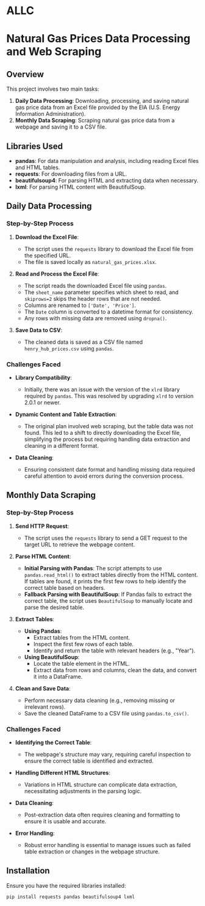 # ALLC

# Natural Gas Prices Data Processing and Web Scraping

## Overview

This project involves two main tasks:

1. **Daily Data Processing**: Downloading, processing, and saving natural gas price data from an Excel file provided by the EIA (U.S. Energy Information Administration).
2. **Monthly Data Scraping**: Scraping natural gas price data from a webpage and saving it to a CSV file.

## Libraries Used

- **pandas**: For data manipulation and analysis, including reading Excel files and HTML tables.
- **requests**: For downloading files from a URL.
- **beautifulsoup4**: For parsing HTML and extracting data when necessary.
- **lxml**: For parsing HTML content with BeautifulSoup.

## Daily Data Processing

### Step-by-Step Process

1. **Download the Excel File**:
   - The script uses the `requests` library to download the Excel file from the specified URL.
   - The file is saved locally as `natural_gas_prices.xlsx`.

2. **Read and Process the Excel File**:
   - The script reads the downloaded Excel file using `pandas`.
   - The `sheet_name` parameter specifies which sheet to read, and `skiprows=2` skips the header rows that are not needed.
   - Columns are renamed to `['Date', 'Price']`.
   - The `Date` column is converted to a datetime format for consistency.
   - Any rows with missing data are removed using `dropna()`.

3. **Save Data to CSV**:
   - The cleaned data is saved as a CSV file named `henry_hub_prices.csv` using `pandas`.

### Challenges Faced

- **Library Compatibility**:
  - Initially, there was an issue with the version of the `xlrd` library required by `pandas`. This was resolved by upgrading `xlrd` to version 2.0.1 or newer.

- **Dynamic Content and Table Extraction**:
  - The original plan involved web scraping, but the table data was not found. This led to a shift to directly downloading the Excel file, simplifying the process but requiring handling data extraction and cleaning in a different format.

- **Data Cleaning**:
  - Ensuring consistent date format and handling missing data required careful attention to avoid errors during the conversion process.

## Monthly Data Scraping

### Step-by-Step Process

1. **Send HTTP Request**:
   - The script uses the `requests` library to send a GET request to the target URL to retrieve the webpage content.

2. **Parse HTML Content**:
   - **Initial Parsing with Pandas**: The script attempts to use `pandas.read_html()` to extract tables directly from the HTML content. If tables are found, it prints the first few rows to help identify the correct table based on headers.
   - **Fallback Parsing with BeautifulSoup**: If Pandas fails to extract the correct table, the script uses `BeautifulSoup` to manually locate and parse the desired table.

3. **Extract Tables**:
   - **Using Pandas**:
     - Extract tables from the HTML content.
     - Inspect the first few rows of each table.
     - Identify and return the table with relevant headers (e.g., "Year").
   - **Using BeautifulSoup**:
     - Locate the table element in the HTML.
     - Extract data from rows and columns, clean the data, and convert it into a DataFrame.

4. **Clean and Save Data**:
   - Perform necessary data cleaning (e.g., removing missing or irrelevant rows).
   - Save the cleaned DataFrame to a CSV file using `pandas.to_csv()`.

### Challenges Faced

- **Identifying the Correct Table**:
  - The webpage's structure may vary, requiring careful inspection to ensure the correct table is identified and extracted.

- **Handling Different HTML Structures**:
  - Variations in HTML structure can complicate data extraction, necessitating adjustments in the parsing logic.

- **Data Cleaning**:
  - Post-extraction data often requires cleaning and formatting to ensure it is usable and accurate.

- **Error Handling**:
  - Robust error handling is essential to manage issues such as failed table extraction or changes in the webpage structure.

## Installation

Ensure you have the required libraries installed:

```bash
pip install requests pandas beautifulsoup4 lxml
